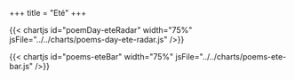 +++
title = "Eté"
+++

{{< chartjs id="poemDay-eteRadar" width="75%" jsFile="../../charts/poems-day-ete-radar.js" />}}

{{< chartjs id="poems-eteBar" width="75%" jsFile="../../charts/poems-ete-bar.js" />}}
